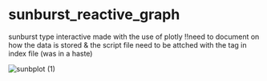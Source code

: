 # sunburst_reactive_graph
sunburst type interactive made with the use of plotly
!!need to document on how the data is stored & the script file need to be attched with the tag in index file (was in a haste)

![sunbplot (1)](https://user-images.githubusercontent.com/110462331/227724893-7056e877-de98-45e3-8360-2e778920a2eb.gif)
